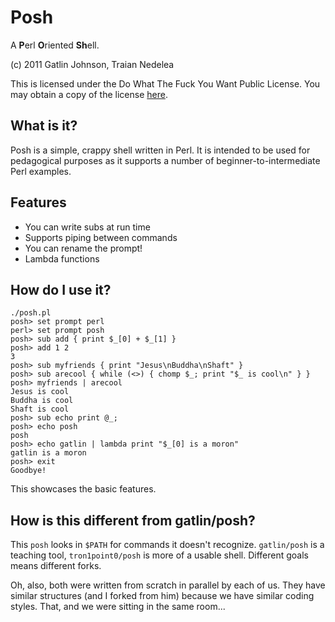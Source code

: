 Posh
====

A **P**erl **O**riented **Sh**ell.

(c) 2011 Gatlin Johnson, Traian Nedelea

This is licensed under the Do What The Fuck You Want Public License.
You may obtain a copy of the license [here](http://sam.zoy.org/wtfpl).

What is it?
-----------

Posh is a simple, crappy shell written in Perl. It is intended to be used for
pedagogical purposes as it supports a number of beginner-to-intermediate Perl
examples.

Features
--------

*   You can write subs at run time
*   Supports piping between commands
*   You can rename the prompt!
*   Lambda functions

How do I use it?
----------------

    ./posh.pl
    posh> set prompt perl
    perl> set prompt posh
    posh> sub add { print $_[0] + $_[1] }
    posh> add 1 2
    3
    posh> sub myfriends { print "Jesus\nBuddha\nShaft" }
    posh> sub arecool { while (<>) { chomp $_; print "$_ is cool\n" } }
    posh> myfriends | arecool
    Jesus is cool
    Buddha is cool
    Shaft is cool
    posh> sub echo print @_;
    posh> echo posh
    posh
    posh> echo gatlin | lambda print "$_[0] is a moron"
    gatlin is a moron
    posh> exit
    Goodbye!

This showcases the basic features.

How is this different from gatlin/posh?
---------------------------------------

This `posh` looks in `$PATH` for commands it doesn't recognize. `gatlin/posh`
is a teaching tool, `tron1point0/posh` is more of a usable shell. Different
goals means different forks.

Oh, also, both were written from scratch in parallel by each of us. They have
similar structures (and I forked from him) because we have similar coding
styles. That, and we were sitting in the same room...
